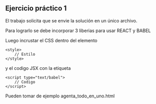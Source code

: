 ## Ejercicio práctico 1 

El trabajo solicita que se envie la solución en un único archivo.

Para lograrlo se debe incorporar 3 liberias para usar REACT y BABEL

Luego incrustar el CSS dentro del elemento 

    <style>
        // Estilo
    </style>

y el codigo JSX con la etiqueta 

    <script type="text/babel">
        // Codigo 
    </script>

Pueden tomar de ejemplo agenta_todo_en_uno.html

